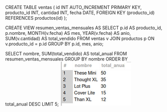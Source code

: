 CREATE TABLE ventas (
    id INT AUTO_INCREMENT PRIMARY KEY,
    producto_id INT,
    cantidad INT,
    fecha DATE,
    FOREIGN KEY (producto_id) REFERENCES productos(id)
);

CREATE VIEW resumen_ventas_mensuales AS
SELECT 
    p.id AS producto_id,
    p.nombre,
    MONTH(v.fecha) AS mes,
    YEAR(v.fecha) AS anio,
    SUM(v.cantidad) AS total_vendido
FROM ventas v
JOIN productos p ON v.producto_id = p.id
GROUP BY p.id, mes, anio;

SELECT 
    nombre, 
    SUM(total_vendido) AS total_anual
FROM resumen_ventas_mensuales
GROUP BY nombre
ORDER BY total_anual DESC
LIMIT 5;
![alt text](<Imagen de WhatsApp 2025-04-20 a las 16.38.22_1f534dc4.jpg>)